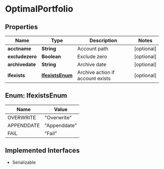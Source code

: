 

# OptimalPortfolio

## Properties

Name | Type | Description | Notes
------------ | ------------- | ------------- | -------------
**acctname** | **String** | Account path |  [optional]
**excludezero** | **Boolean** | Exclude zero |  [optional]
**archivedate** | **String** | Archive date |  [optional]
**ifexists** | [**IfexistsEnum**](#IfexistsEnum) | Archive action if account exists |  [optional]



## Enum: IfexistsEnum

Name | Value
---- | -----
OVERWRITE | &quot;Overwrite&quot;
APPENDDATE | &quot;Appenddate&quot;
FAIL | &quot;Fail&quot;


## Implemented Interfaces

* Serializable


